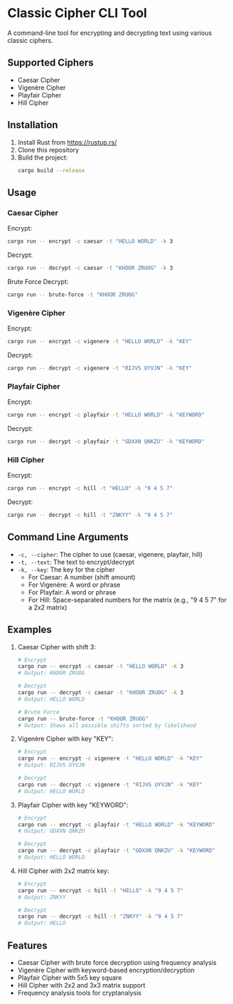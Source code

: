 # Classic Cipher CLI Tool

A command-line tool for encrypting and decrypting text using various classic ciphers.

## Supported Ciphers

- Caesar Cipher
- Vigenère Cipher
- Playfair Cipher
- Hill Cipher

## Installation

1. Install Rust from https://rustup.rs/
2. Clone this repository
3. Build the project:
   ```bash
   cargo build --release
   ```

## Usage

### Caesar Cipher

Encrypt:
```bash
cargo run -- encrypt -c caesar -t "HELLO WORLD" -k 3
```

Decrypt:
```bash
cargo run -- decrypt -c caesar -t "KHOOR ZRUOG" -k 3
```

Brute Force Decrypt:
```bash
cargo run -- brute-force -t "KHOOR ZRUOG"
```

### Vigenère Cipher

Encrypt:
```bash
cargo run -- encrypt -c vigenere -t "HELLO WORLD" -k "KEY"
```

Decrypt:
```bash
cargo run -- decrypt -c vigenere -t "RIJVS UYVJN" -k "KEY"
```

### Playfair Cipher

Encrypt:
```bash
cargo run -- encrypt -c playfair -t "HELLO WORLD" -k "KEYWORD"
```

Decrypt:
```bash
cargo run -- decrypt -c playfair -t "GDXXN QNKZU" -k "KEYWORD"
```

### Hill Cipher

Encrypt:
```bash
cargo run -- encrypt -c hill -t "HELLO" -k "9 4 5 7"
```

Decrypt:
```bash
cargo run -- decrypt -c hill -t "ZNKYY" -k "9 4 5 7"
```

## Command Line Arguments

- `-c, --cipher`: The cipher to use (caesar, vigenere, playfair, hill)
- `-t, --text`: The text to encrypt/decrypt
- `-k, --key`: The key for the cipher
  - For Caesar: A number (shift amount)
  - For Vigenère: A word or phrase
  - For Playfair: A word or phrase
  - For Hill: Space-separated numbers for the matrix (e.g., "9 4 5 7" for a 2x2 matrix)

## Examples

1. Caesar Cipher with shift 3:
   ```bash
   # Encrypt
   cargo run -- encrypt -c caesar -t "HELLO WORLD" -k 3
   # Output: KHOOR ZRUOG

   # Decrypt
   cargo run -- decrypt -c caesar -t "KHOOR ZRUOG" -k 3
   # Output: HELLO WORLD

   # Brute Force
   cargo run -- brute-force -t "KHOOR ZRUOG"
   # Output: Shows all possible shifts sorted by likelihood
   ```

2. Vigenère Cipher with key "KEY":
   ```bash
   # Encrypt
   cargo run -- encrypt -c vigenere -t "HELLO WORLD" -k "KEY"
   # Output: RIJVS UYVJN

   # Decrypt
   cargo run -- decrypt -c vigenere -t "RIJVS UYVJN" -k "KEY"
   # Output: HELLO WORLD
   ```

3. Playfair Cipher with key "KEYWORD":
   ```bash
   # Encrypt
   cargo run -- encrypt -c playfair -t "HELLO WORLD" -k "KEYWORD"
   # Output: GDXXN QNKZU

   # Decrypt
   cargo run -- decrypt -c playfair -t "GDXXN QNKZU" -k "KEYWORD"
   # Output: HELLO WORLD
   ```

4. Hill Cipher with 2x2 matrix key:
   ```bash
   # Encrypt
   cargo run -- encrypt -c hill -t "HELLO" -k "9 4 5 7"
   # Output: ZNKYY

   # Decrypt
   cargo run -- decrypt -c hill -t "ZNKYY" -k "9 4 5 7"
   # Output: HELLO
   ```

## Features

- Caesar Cipher with brute force decryption using frequency analysis
- Vigenère Cipher with keyword-based encryption/decryption
- Playfair Cipher with 5x5 key square
- Hill Cipher with 2x2 and 3x3 matrix support
- Frequency analysis tools for cryptanalysis 